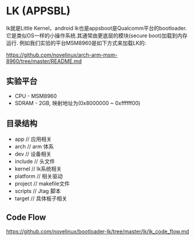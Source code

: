 LK (APPSBL)
========================================

lk就是Little Kernel，android lk也是appsboot是Qualcomm平台的bootloader.
它是类似OS一样的小操作系统.其通常由更底层的模块(secure boot)加载到内存
运行. 例如我们实验的平台MSM8960是如下方式来加载LK的:

https://github.com/novelinux/arch-arm-msm-8960/tree/master/README.md

实验平台
----------------------------------------

* CPU - MSM8960
* SDRAM - 2GB, 映射地址为(0x8000000 ~ 0xffffff00)

目录结构
----------------------------------------

* app            // 应用相关
* arch           // arm 体系
* dev            // 设备相关
* include        // 头文件
* kernel         // lk系统相关
* platform       // 相关驱动
* project        // makefile文件
* scripts        // Jtag 脚本
* target         // 具体板子相关

Code Flow
----------------------------------------

https://github.com/novelinux/bootloader-lk/tree/master/lk/lk_code_flow.md
